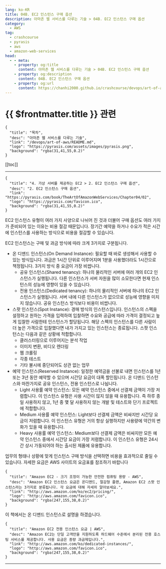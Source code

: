 ```yaml
---
lang: ko-KR
title: 04B. EC2 인스턴스 구매 옵션
description: 아마존 웹 서비스를 다루는 기술 > 04B. EC2 인스턴스 구매 옵션
category:
  - AWS
tag: 
  - crashcourse
  - pyrasis
  - aws 
  - amazon-web-services
head:
  - - meta:
    - property: og:title
      content: 아마존 웹 서비스를 다루는 기술 > 04B. EC2 인스턴스 구매 옵션
    - property: og:description
      content: 04B. EC2 인스턴스 구매 옵션
    - property: og:url
      content: https://chanhi2000.github.io/crashcourse/devops/art-of-aws/04B.html
---
```


# {{ $frontmatter.title }} 관련

```component VPCard
{
  "title": "목차",
  "desc": "아마존 웹 서비스를 다루는 기술",
  "link": "/devops/art-of-aws/README.md",
  "logo": "https://pyrasis.com/assets/images/pyrasis.png",
  "background": "rgba(31,41,55,0.2)"
}
```

[[toc]]

---

```component VPCard
{
  "title": "4. 가상 서버를 제공하는 EC2 > 2. EC2 인스턴스 구매 옵션",
  "desc": "2. EC2 인스턴스 구매 옵션",
  "link": "https://pyrasis.com/book/TheArtOfAmazonWebServices/Chapter04/02",
  "logo": "https://pyrasis.com/favicon.ico",
  "background": "rgba(31,41,55,0.2)"
}
```

EC2 인스턴스 유형이 여러 가지 사양으로 나뉘어 진 것과 더불어 구매 옵션도 여러 가지가 준비되어 있는 이유는 비용 절감 때문입니다. 장기간 예약을 하거나 수요가 적은 시간에 인스턴스를 사용하는 방식으로 비용을 절감할 수 있습니다.

EC2 인스턴스는 구매 및 과금 방식에 따라 크게 3가지로 구분됩니다.

- 온 디맨드 인스턴스(On Demand Instance): 필요할 때 바로 생성해서 사용할 수 있는 방식입니다. 과금은 1시간 단위로 이루어지며 1분을 사용했더라도 1시간으로 책정됩니다. 3가지 방식 중 요금이 가장 비쌉니다.
  - 공유 인스턴스(Shared tenancy): 하나의 물리적인 서버에 여러 개의 EC2 인스턴스가 실행됩니다. 다른 인스턴스가 서버 자원을 많이 소모한다면 현재 인스턴스의 성능에 영향이 있을 수 있습니다.
  - 전용 인스턴스(Dedicated tenancy): 하나의 물리적인 서버에 하나의 EC2 인스턴스가 실행됩니다. 서버 내에 다른 인스턴스가 없으므로 성능에 영향을 미치지 않습니다. 공유 인스턴스 방식보다 비용이 비쌉니다.
- 스팟 인스턴스(Spot Instance): 경매 방식의 인스턴스입니다. 인스턴스의 스펙을 설정하고 원하는 가격을 입력하여 입찰하면 수요와 공급에 따라 가격이 결정되고 높게 입찰한 사람한테 인스턴스가 할당됩니다. 해당 스펙의 인스턴스를 다른 사람이 더 높은 가격으로 입찰했다면 내가 가지고 있는 인스턴스는 종료됩니다. 스팟 인스턴스는 다음과 같은 상황에 적합합니다.<!-- -->
  - 클러스터링으로 이루어지는 분석 작업
  - 이미지 변환, 비디오 렌더링
  - 웹 크롤링
  - 각종 테스트
  - 기타 불시에 중단되어도 상관 없는 업무
- 예약 인스턴스(Reserved Instance): 일정한 예약금을 선불로 내면 인스턴스를 1년 또는 3년 동안 예약할 수 있으며 시간당 요금이 대폭 할인됩니다. 온 디맨드 인스턴스와 마찬가지로 공유 인스턴스, 전용 인스턴스로 나뉩니다.
  - Light 사용률 예약 인스턴스: 모든 예약 인스턴스 중에서 선결제 금액이 가장 저렴합니다. 이 인스턴스 유형은 사용 시간이 많지 않을 때 유용합니다. 즉 하루 종일 사용하지 않고, 1년 중 몇 달 사용하지 않는 개발 및 테스트와 단기 프로젝트에 적합합니다.
  - Medium 사용률 예약 인스턴스: Light보다 선결제 금액은 비싸지만 시간당 요금이 저렴합니다. 이 인스턴스 유형은 거의 항상 실행하지만 사용량에 약간의 변화가 있을 때 유용합니다.
  - Heavy 사용률 예약 인스턴스: Medium보다 선결제 금액은 비싸지만 모든 예약 인스턴스 중에서 시간당 요금이 가장 저렴합니다. 이 인스턴스 유형은 24시간 상시 가동되어야 하는 출시된 제품에 유용합니다.

업무의 형태나 상황에 맞게 인스턴스 구매 방식을 선택하면 비용을 효과적으로 줄일 수 있습니다. 자세한 요금은 AWS 사이트의 요금표를 참조하기 바랍니다

```component VPCard
{
  "title": "Amazon EC2 - 크기 조정이 가능한 안전한 컴퓨팅 용량 - AWS",
  "desc": "Amazon EC2 인스턴스 요금은 온디맨드, 절감형 플랜, Amazon EC2 스팟 인스턴스라는 3가지로 분류됩니다. 각 요금에 대해 자세히 알아보세요.",
  "link": "http://aws.amazon.com/ko/ec2/pricing/",
  "logo": "http://aws.amazon.com/favicon.ico",
  "background": "rgba(247,155,38,0.2)"
}
```

이 책에서는 온 디맨드 인스턴스로 설명을 하겠습니다.

```component VPCard
{
  "title": "Amazon EC2 전용 인스턴스 요금 | AWS",
  "desc": "Amazon EC2는 단일 고객만을 지원하도록 하드웨어 수준에서 분리된 전용 호스팅 서비스를 제공합니다. 사용 요금은 종량 과금제입니다.",
  "link": "http://aws.amazon.com/ko/dedicated-instances/",
  "logo": "http://aws.amazon.com/favicon.ico",
  "background": "rgba(247,155,38,0.2)"
}
```

---

<TagLinks />